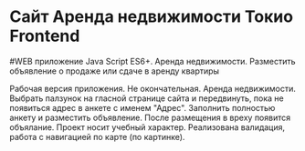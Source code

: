 # Сайт Аренда недвижимости Токио Frontend 
#WEB приложение Java Script ES6+. Аренда недвижимости. Разместить объявление о продаже или сдаче в аренду квартиры

Рабочая версия приложения. Не окончательная.
Аренда недвижимости. Выбрать палзунок на гласной странице сайта и передвинуть, пока не появиться адрес в анкете с именем "Адрес".
Заполнить полностью анкету и разместить объявление. После размещения в вреху появится объялание.
Проект носит учебный характер. Реализована валидация, работа с навигацией по карте (по картинке). 
